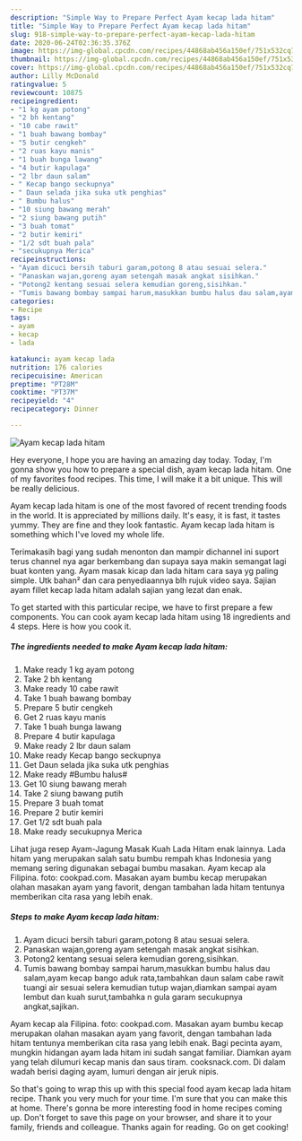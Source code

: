 ```yaml
---
description: "Simple Way to Prepare Perfect Ayam kecap lada hitam"
title: "Simple Way to Prepare Perfect Ayam kecap lada hitam"
slug: 918-simple-way-to-prepare-perfect-ayam-kecap-lada-hitam
date: 2020-06-24T02:36:35.376Z
image: https://img-global.cpcdn.com/recipes/44868ab456a150ef/751x532cq70/ayam-kecap-lada-hitam-foto-resep-utama.jpg
thumbnail: https://img-global.cpcdn.com/recipes/44868ab456a150ef/751x532cq70/ayam-kecap-lada-hitam-foto-resep-utama.jpg
cover: https://img-global.cpcdn.com/recipes/44868ab456a150ef/751x532cq70/ayam-kecap-lada-hitam-foto-resep-utama.jpg
author: Lilly McDonald
ratingvalue: 5
reviewcount: 10875
recipeingredient:
- "1 kg ayam potong"
- "2 bh kentang"
- "10 cabe rawit"
- "1 buah bawang bombay"
- "5 butir cengkeh"
- "2 ruas kayu manis"
- "1 buah bunga lawang"
- "4 butir kapulaga"
- "2 lbr daun salam"
- " Kecap bango seckupnya"
- " Daun selada jika suka utk penghias"
- " Bumbu halus"
- "10 siung bawang merah"
- "2 siung bawang putih"
- "3 buah tomat"
- "2 butir kemiri"
- "1/2 sdt buah pala"
- "secukupnya Merica"
recipeinstructions:
- "Ayam dicuci bersih taburi garam,potong 8 atau sesuai selera."
- "Panaskan wajan,goreng ayam setengah masak angkat sisihkan."
- "Potong2 kentang sesuai selera kemudian goreng,sisihkan."
- "Tumis bawang bombay sampai harum,masukkan bumbu halus dau salam,ayam kecap bango aduk rata,tambahkan daun salam cabe rawit tuangi air sesuai selera kemudian tutup wajan,diamkan sampai ayam lembut dan kuah surut,tambahka n gula garam secukupnya angkat,sajikan."
categories:
- Recipe
tags:
- ayam
- kecap
- lada

katakunci: ayam kecap lada 
nutrition: 176 calories
recipecuisine: American
preptime: "PT28M"
cooktime: "PT37M"
recipeyield: "4"
recipecategory: Dinner

---
```



![Ayam kecap lada hitam](https://img-global.cpcdn.com/recipes/44868ab456a150ef/751x532cq70/ayam-kecap-lada-hitam-foto-resep-utama.jpg)

Hey everyone, I hope you are having an amazing day today. Today, I'm gonna show you how to prepare a special dish, ayam kecap lada hitam. One of my favorites food recipes. This time, I will make it a bit unique. This will be really delicious.

Ayam kecap lada hitam is one of the most favored of recent trending foods in the world. It is appreciated by millions daily. It's easy, it is fast, it tastes yummy. They are fine and they look fantastic. Ayam kecap lada hitam is something which I've loved my whole life.

Terimakasih bagi yang sudah menonton dan mampir dichannel ini suport terus channel nya agar berkembang dan supaya saya makin semangat lagi buat konten yang. Ayam masak kicap dan lada hitam cara saya yg paling simple. Utk bahan² dan cara penyediaannya blh rujuk video saya. Sajian ayam fillet kecap lada hitam adalah sajian yang lezat dan enak.


To get started with this particular recipe, we have to first prepare a few components. You can cook ayam kecap lada hitam using 18 ingredients and 4 steps. Here is how you cook it.

<!--inarticleads1-->

##### The ingredients needed to make Ayam kecap lada hitam:

1. Make ready 1 kg ayam potong
1. Take 2 bh kentang
1. Make ready 10 cabe rawit
1. Take 1 buah bawang bombay
1. Prepare 5 butir cengkeh
1. Get 2 ruas kayu manis
1. Take 1 buah bunga lawang
1. Prepare 4 butir kapulaga
1. Make ready 2 lbr daun salam
1. Make ready  Kecap bango seckupnya
1. Get  Daun selada jika suka utk penghias
1. Make ready  #Bumbu halus#
1. Get 10 siung bawang merah
1. Take 2 siung bawang putih
1. Prepare 3 buah tomat
1. Prepare 2 butir kemiri
1. Get 1/2 sdt buah pala
1. Make ready secukupnya Merica


Lihat juga resep Ayam-Jagung Masak Kuah Lada Hitam enak lainnya. Lada hitam yang merupakan salah satu bumbu rempah khas Indonesia yang memang sering digunakan sebagai bumbu masakan. Ayam kecap ala Filipina. foto: cookpad.com. Masakan ayam bumbu kecap merupakan olahan masakan ayam yang favorit, dengan tambahan lada hitam tentunya memberikan cita rasa yang lebih enak. 

<!--inarticleads2-->

##### Steps to make Ayam kecap lada hitam:

1. Ayam dicuci bersih taburi garam,potong 8 atau sesuai selera.
1. Panaskan wajan,goreng ayam setengah masak angkat sisihkan.
1. Potong2 kentang sesuai selera kemudian goreng,sisihkan.
1. Tumis bawang bombay sampai harum,masukkan bumbu halus dau salam,ayam kecap bango aduk rata,tambahkan daun salam cabe rawit tuangi air sesuai selera kemudian tutup wajan,diamkan sampai ayam lembut dan kuah surut,tambahka n gula garam secukupnya angkat,sajikan.


Ayam kecap ala Filipina. foto: cookpad.com. Masakan ayam bumbu kecap merupakan olahan masakan ayam yang favorit, dengan tambahan lada hitam tentunya memberikan cita rasa yang lebih enak. Bagi pecinta ayam, mungkin hidangan ayam lada hitam ini sudah sangat familiar. Diamkan ayam yang telah dilumuri kecap manis dan saus tiram. cooksnack.com. Di dalam wadah berisi daging ayam, lumuri dengan air jeruk nipis. 

So that's going to wrap this up with this special food ayam kecap lada hitam recipe. Thank you very much for your time. I'm sure that you can make this at home. There's gonna be more interesting food in home recipes coming up. Don't forget to save this page on your browser, and share it to your family, friends and colleague. Thanks again for reading. Go on get cooking!
